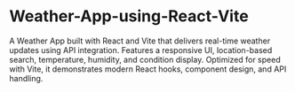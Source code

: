 # Weather-App-using-React-Vite
A Weather App built with React and Vite that delivers real-time weather updates using API integration. Features a responsive UI, location-based search, temperature, humidity, and condition display. Optimized for speed with Vite, it demonstrates modern React hooks, component design, and API handling.
